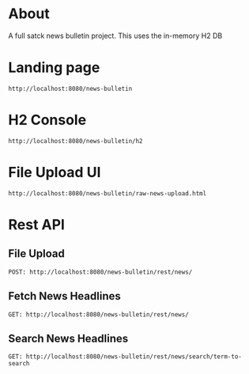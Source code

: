 # About

A full satck news bulletin project. This uses the in-memory H2 DB

# Landing page
	http://localhost:8080/news-bulletin

# H2 Console
	http://localhost:8080/news-bulletin/h2

# File Upload UI
	http://localhost:8080/news-bulletin/raw-news-upload.html

# Rest API
## File Upload	
	POST: http://localhost:8080/news-bulletin/rest/news/
## Fetch News Headlines
	GET: http://localhost:8080/news-bulletin/rest/news/
## Search News Headlines
	GET: http://localhost:8080/news-bulletin/rest/news/search/term-to-search	